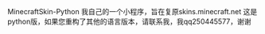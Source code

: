 MinecraftSkin-Python
我自己的一个小程序，旨在复原skins.minecraft.net
这是python版，如果您重构了其他的语言版本，请联系我，我qq250445577，谢谢
